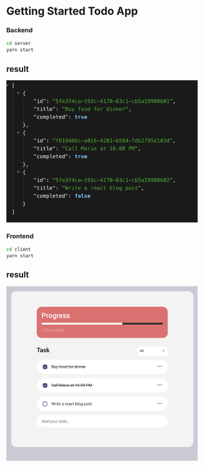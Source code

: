 
# Getting Started Todo App

###  Backend
 ```bash
 cd server 
 yarn start

```
## result
![alt text](https://github.com/Pensirik/todo-app/blob/main/example/backend.png?raw=true)

###  Frontend
 ```bash
 cd client 
 yarn start

```
## result
![alt text](https://github.com/Pensirik/todo-app/blob/main/example/frontend.png?raw=true)
